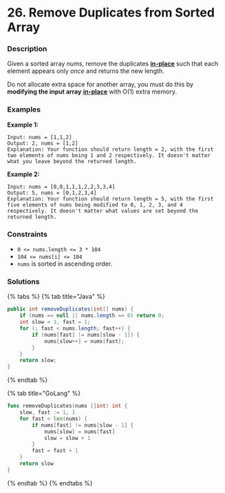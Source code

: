 # 26. Remove Duplicates from Sorted Array

### Description

Given a sorted array _nums_, remove the duplicates [**in-place**](https://en.wikipedia.org/wiki/In-place_algorithm) such that each element appears only _once_ and returns the new length.

Do not allocate extra space for another array, you must do this by **modifying the input array** [**in-place**](https://en.wikipedia.org/wiki/In-place_algorithm) with O\(1\) extra memory.

### Examples

**Example 1:**

```text
Input: nums = [1,1,2]
Output: 2, nums = [1,2]
Explanation: Your function should return length = 2, with the first two elements of nums being 1 and 2 respectively. It doesn't matter what you leave beyond the returned length.

```

**Example 2:**

```text
Input: nums = [0,0,1,1,1,2,2,3,3,4]
Output: 5, nums = [0,1,2,3,4]
Explanation: Your function should return length = 5, with the first five elements of nums being modified to 0, 1, 2, 3, and 4 respectively. It doesn't matter what values are set beyond the returned length.

```

### **Constraints**

* `0 <= nums.length <= 3 * 104`
* `104 <= nums[i] <= 104`
* `nums` is sorted in ascending order.

### Solutions

{% tabs %}
{% tab title="Java" %}
```java
public int removeDuplicates(int[] nums) {
    if (nums == null || nums.length == 0) return 0;
    int slow = 1, fast = 1;
    for (; fast < nums.length; fast++) {
        if (nums[fast] != nums[slow - 1]) {
            nums[slow++] = nums[fast];
        }
    }
    return slow;
}
```
{% endtab %}

{% tab title="GoLang" %}
```go
func removeDuplicates(nums []int) int {
    slow, fast := 1, 1
	for fast < len(nums) {
		if nums[fast] != nums[slow - 1] {
			nums[slow] = nums[fast]
			slow = slow + 1
		}
		fast = fast + 1
	}
	return slow
}
```
{% endtab %}
{% endtabs %}


